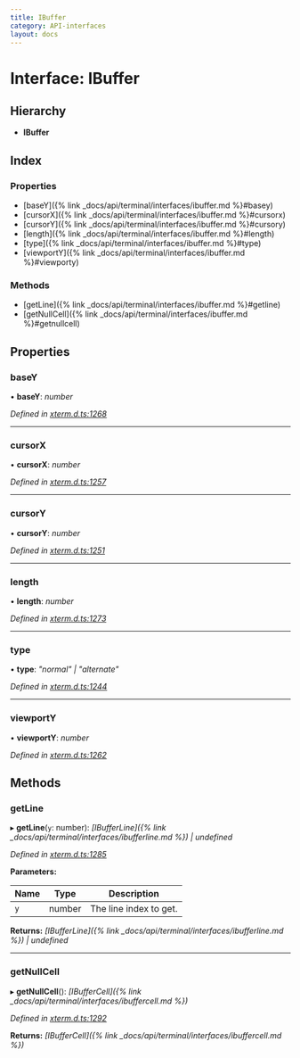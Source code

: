 ```yaml
---
title: IBuffer
category: API-interfaces
layout: docs
---
```



# Interface: IBuffer

## Hierarchy

* **IBuffer**

## Index

### Properties

* [baseY]({% link _docs/api/terminal/interfaces/ibuffer.md %}#basey)
* [cursorX]({% link _docs/api/terminal/interfaces/ibuffer.md %}#cursorx)
* [cursorY]({% link _docs/api/terminal/interfaces/ibuffer.md %}#cursory)
* [length]({% link _docs/api/terminal/interfaces/ibuffer.md %}#length)
* [type]({% link _docs/api/terminal/interfaces/ibuffer.md %}#type)
* [viewportY]({% link _docs/api/terminal/interfaces/ibuffer.md %}#viewporty)

### Methods

* [getLine]({% link _docs/api/terminal/interfaces/ibuffer.md %}#getline)
* [getNullCell]({% link _docs/api/terminal/interfaces/ibuffer.md %}#getnullcell)

## Properties

###  baseY

• **baseY**: *number*

*Defined in [xterm.d.ts:1268](https://github.com/meganrogge/xterm.js/blob/4.13.0/typings/xterm.d.ts#L1268)*

___

###  cursorX

• **cursorX**: *number*

*Defined in [xterm.d.ts:1257](https://github.com/meganrogge/xterm.js/blob/4.13.0/typings/xterm.d.ts#L1257)*

___

###  cursorY

• **cursorY**: *number*

*Defined in [xterm.d.ts:1251](https://github.com/meganrogge/xterm.js/blob/4.13.0/typings/xterm.d.ts#L1251)*

___

###  length

• **length**: *number*

*Defined in [xterm.d.ts:1273](https://github.com/meganrogge/xterm.js/blob/4.13.0/typings/xterm.d.ts#L1273)*

___

###  type

• **type**: *"normal" | "alternate"*

*Defined in [xterm.d.ts:1244](https://github.com/meganrogge/xterm.js/blob/4.13.0/typings/xterm.d.ts#L1244)*

___

###  viewportY

• **viewportY**: *number*

*Defined in [xterm.d.ts:1262](https://github.com/meganrogge/xterm.js/blob/4.13.0/typings/xterm.d.ts#L1262)*

## Methods

###  getLine

▸ **getLine**(`y`: number): *[IBufferLine]({% link _docs/api/terminal/interfaces/ibufferline.md %}) | undefined*

*Defined in [xterm.d.ts:1285](https://github.com/meganrogge/xterm.js/blob/4.13.0/typings/xterm.d.ts#L1285)*

**Parameters:**

Name | Type | Description |
------ | ------ | ------ |
`y` | number | The line index to get.  |

**Returns:** *[IBufferLine]({% link _docs/api/terminal/interfaces/ibufferline.md %}) | undefined*

___

###  getNullCell

▸ **getNullCell**(): *[IBufferCell]({% link _docs/api/terminal/interfaces/ibuffercell.md %})*

*Defined in [xterm.d.ts:1292](https://github.com/meganrogge/xterm.js/blob/4.13.0/typings/xterm.d.ts#L1292)*

**Returns:** *[IBufferCell]({% link _docs/api/terminal/interfaces/ibuffercell.md %})*
